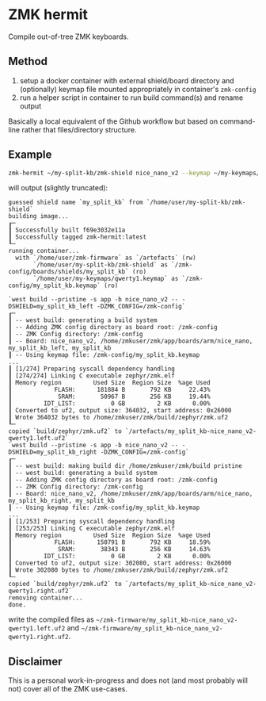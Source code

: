 # ZMK hermit

Compile out-of-tree ZMK keyboards.

## Method

1. setup a docker container with external shield/board directory and (optionally) keymap file mounted appropriately in container's `zmk-config`
2. run a helper script in container to run build command(s) and rename output

Basically a local equivalent of the Github workflow but based on command-line rather that files/directory structure.


## Example

```bash
zmk-hermit ~/my-split-kb/zmk-shield nice_nano_v2 --keymap ~/my-keymaps/qwerty1.keymap --into ~/zmk-firmware
```
will output (slightly truncated):
```
guessed shield name `my_split_kb` from `/home/user/my-split-kb/zmk-shield`
building image...
┎─
┃ Successfully built f69e3032e11a
┃ Successfully tagged zmk-hermit:latest
┖─
running container...
  with `/home/user/zmk-firmware` as `/artefacts` (rw)
       `/home/user/my-split-kb/zmk-shield` as `/zmk-config/boards/shields/my_split_kb` (ro)
       `/home/user/my-keymaps/qwerty1.keymap` as `/zmk-config/my_split_kb.keymap` (ro)

`west build --pristine -s app -b nice_nano_v2 -- -DSHIELD=my_split_kb_left -DZMK_CONFIG=/zmk-config`
┎─
┃ -- west build: generating a build system
┃ -- Adding ZMK config directory as board root: /zmk-config
┃ -- ZMK Config directory: /zmk-config
┃ -- Board: nice_nano_v2, /home/zmkuser/zmk/app/boards/arm/nice_nano, my_split_kb_left, my_split_kb
┃ -- Using keymap file: /zmk-config/my_split_kb.keymap
...
┃ [1/274] Preparing syscall dependency handling
┃ [274/274] Linking C executable zephyr/zmk.elf
┃ Memory region         Used Size  Region Size  %age Used
┃            FLASH:      181884 B       792 KB     22.43%
┃             SRAM:       50967 B       256 KB     19.44%
┃         IDT_LIST:          0 GB         2 KB      0.00%
┃ Converted to uf2, output size: 364032, start address: 0x26000
┃ Wrote 364032 bytes to /home/zmkuser/zmk/build/zephyr/zmk.uf2
┖─
copied `build/zephyr/zmk.uf2` to `/artefacts/my_split_kb-nice_nano_v2-qwerty1.left.uf2`
`west build --pristine -s app -b nice_nano_v2 -- -DSHIELD=my_split_kb_right -DZMK_CONFIG=/zmk-config`
┎─
┃ -- west build: making build dir /home/zmkuser/zmk/build pristine
┃ -- west build: generating a build system
┃ -- Adding ZMK config directory as board root: /zmk-config
┃ -- ZMK Config directory: /zmk-config
┃ -- Board: nice_nano_v2, /home/zmkuser/zmk/app/boards/arm/nice_nano, my_split_kb_right, my_split_kb
┃ -- Using keymap file: /zmk-config/my_split_kb.keymap
...
┃ [1/253] Preparing syscall dependency handling
┃ [253/253] Linking C executable zephyr/zmk.elf
┃ Memory region         Used Size  Region Size  %age Used
┃            FLASH:      150791 B       792 KB     18.59%
┃             SRAM:       38343 B       256 KB     14.63%
┃         IDT_LIST:          0 GB         2 KB      0.00%
┃ Converted to uf2, output size: 302080, start address: 0x26000
┃ Wrote 302080 bytes to /home/zmkuser/zmk/build/zephyr/zmk.uf2
┖─
copied `build/zephyr/zmk.uf2` to `/artefacts/my_split_kb-nice_nano_v2-qwerty1.right.uf2`
removing container...
done.
```
write the compiled files as `~/zmk-firmware/my_split_kb-nice_nano_v2-qwerty1.left.uf2` and `~/zmk-firmware/my_split_kb-nice_nano_v2-qwerty1.right.uf2`.



## Disclaimer

This is a personal work-in-progress and does not (and most probably will not) cover all of the ZMK use-cases.
